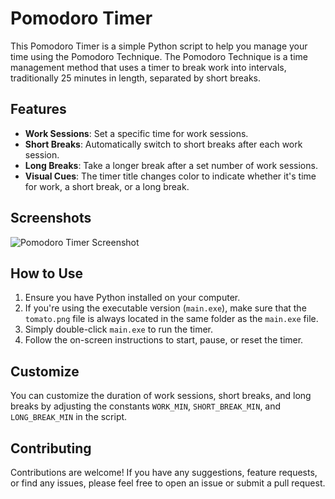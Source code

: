 # Pomodoro Timer

This Pomodoro Timer is a simple Python script to help you manage your time using the Pomodoro Technique. The Pomodoro Technique is a time management method that uses a timer to break work into intervals, traditionally 25 minutes in length, separated by short breaks.

## Features

- **Work Sessions**: Set a specific time for work sessions.
- **Short Breaks**: Automatically switch to short breaks after each work session.
- **Long Breaks**: Take a longer break after a set number of work sessions.
- **Visual Cues**: The timer title changes color to indicate whether it's time for work, a short break, or a long break.

## Screenshots

![Pomodoro Timer Screenshot](screenshots/pomodoro_timer_screenshot.png)

## How to Use

1. Ensure you have Python installed on your computer.
2. If you're using the executable version (`main.exe`), make sure that the `tomato.png` file is always located in the same folder as the `main.exe` file.
3. Simply double-click `main.exe` to run the timer.
4. Follow the on-screen instructions to start, pause, or reset the timer.

## Customize

You can customize the duration of work sessions, short breaks, and long breaks by adjusting the constants `WORK_MIN`, `SHORT_BREAK_MIN`, and `LONG_BREAK_MIN` in the script.

## Contributing

Contributions are welcome! If you have any suggestions, feature requests, or find any issues, please feel free to open an issue or submit a pull request.

